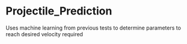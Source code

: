 # Projectile_Prediction
Uses machine learning from previous tests to determine parameters to reach desired velocity required

